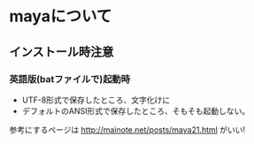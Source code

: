# mayaについて


## インストール時注意

### 英語版(batファイルで)起動時
+ UTF-8形式で保存したところ、文字化けに
+ デフォルトのANSI形式で保存したところ、そもそも起動しない。

参考にするページは
http://mainote.net/posts/maya21.html
がいい!
